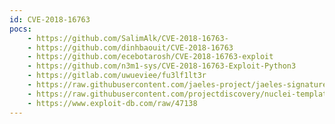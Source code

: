 ```yaml
---
id: CVE-2018-16763
pocs:
    - https://github.com/SalimAlk/CVE-2018-16763-
    - https://github.com/dinhbaouit/CVE-2018-16763
    - https://github.com/ecebotarosh/CVE-2018-16763-exploit
    - https://github.com/n3m1-sys/CVE-2018-16763-Exploit-Python3
    - https://gitlab.com/uwueviee/fu3lf1lt3r
    - https://raw.githubusercontent.com/jaeles-project/jaeles-signatures/master/cves/fuelcms-rce-cve-2018-16763.yaml
    - https://raw.githubusercontent.com/projectdiscovery/nuclei-templates/master/cves/CVE-2018-16763.yaml
    - https://www.exploit-db.com/raw/47138
---
```

